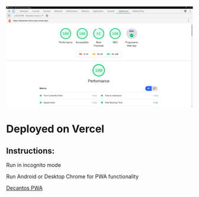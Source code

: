 ![LIGHTHOUSE REPORT](/lighthouse.PNG)


# Deployed on Vercel

## Instructions:
Run in incognito mode

Run Android or Desktop Chrome for PWA functionality

[Decantos PWA](https://decantos-menu-pwa.vercel.app/)
